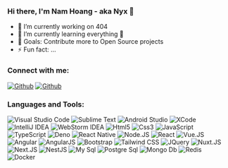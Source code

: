 [linkedin]: https://www.linkedin.com/in/namhhitvn/
[twitter]: https://twitter.com/namhhitvn
[github]: https://github.com/namhhitvn

### Hi there, I'm Nam Hoang - aka Nyx 👋

- 🔭 I’m currently working on 404
- 🌱 I’m currently learning everything 🤣
- 🥅 Goals: Contribute more to Open Source projects
- ⚡ Fun fact: ...

### Connect with me:

[<img alt="Github" src="https://img.shields.io/badge/Linkedin-%2312100E.svg?&style=for-the-badge&logo=linkedin&logoColor=white" />](https://www.linkedin.com/in/namhhitvn/)
[<img alt="Github" src="https://img.shields.io/badge/twitter-%231DA1F2.svg?&style=for-the-badge&logo=twitter&logoColor=white" />](https://twitter.com/namhhitvn)

### Languages and Tools:

<div>
    <img alt="Visual Studio Code" src="https://img.shields.io/badge/Visual_Studio_Code-0078D4?style=for-the-badge&logo=visual%20studio%20code&logoColor=white" />
    <img alt="Sublime Text" src="https://img.shields.io/badge/sublime_text-%23575757.svg?&style=for-the-badge&logo=sublime-text&logoColor=important" />
    <img alt="Android Studio" src="https://img.shields.io/badge/Android%20Studio-4285f4.svg?&style=for-the-badge&logo=Android%20Studio&logoColor=3ddc84" />
    <img alt="XCode" src="https://img.shields.io/badge/XCode-17a5ec.svg?&style=for-the-badge&logo=Xcode&logoColor=white" />
    <img alt="IntelliJ IDEA" src="https://img.shields.io/badge/IntelliJ-F76706.svg?&style=for-the-badge&logo=IntelliJ%20IDEA&logoColor=white" />
    <img alt="WebStorm IDEA" src="https://img.shields.io/badge/WebStorm-23AAE3.svg?&style=for-the-badge&logo=WebStorm&logoColor=white" />
    <img alt="Html5" src="https://img.shields.io/badge/HTML5-E34F26?style=for-the-badge&logo=html5&logoColor=white" />
    <img alt="Css3" src="https://img.shields.io/badge/CSS3-1572B6?style=for-the-badge&logo=css3&logoColor=white" />
    <img alt="JavaScript" src="https://img.shields.io/badge/JavaScript-323330?style=for-the-badge&logo=javascript&logoColor=F7DF1E" />
    <img alt="TypeScript" src="https://img.shields.io/badge/TypeScript-007ACC?style=for-the-badge&logo=typescript&logoColor=white" />
    <img alt="Deno" src="https://img.shields.io/badge/Deno-e5e7eb?style=for-the-badge&logo=deno&logoColor=black" />
    <img alt="React Native" src="https://img.shields.io/badge/React_Native-20232A?style=for-the-badge&logo=react&logoColor=61DAFB" />
    <img alt="Node.JS" src="https://img.shields.io/badge/Node.js-339933?style=for-the-badge&logo=nodedotjs&logoColor=white" />
    <img alt="React" src="https://img.shields.io/badge/React-20232A?style=for-the-badge&logo=react&logoColor=61DAFB" />
    <img alt="Vue.JS" src="https://img.shields.io/badge/Vue.js-35495E?style=for-the-badge&logo=vuedotjs&logoColor=4FC08D" />
    <img alt="Angular" src="https://img.shields.io/badge/Angular-DD0031?style=for-the-badge&logo=angular&logoColor=white" />
    <img alt="AngularJS" src="https://img.shields.io/badge/AngularJS-E23237?style=for-the-badge&logo=angularjs&logoColor=white" />
    <img alt="Bootstrap" src="https://img.shields.io/badge/Bootstrap-563D7C?style=for-the-badge&logo=bootstrap&logoColor=white" />
    <img alt="Tailwind CSS" src="https://img.shields.io/badge/Tailwind_CSS-38B2AC?style=for-the-badge&logo=tailwind-css&logoColor=white" />
    <img alt="JQuery" src="https://img.shields.io/badge/jQuery-0769AD?style=for-the-badge&logo=jquery&logoColor=white" />
    <img alt="Nuxt.JS" src="https://img.shields.io/badge/nuxt.js-00C58E?style=for-the-badge&logo=nuxtdotjs&logoColor=white" />
    <img alt="Next.JS" src="https://img.shields.io/badge/next.js-000000?style=for-the-badge&logo=nextdotjs&logoColor=white" />
    <img alt="NestJS" src="https://img.shields.io/badge/Nest-000000?style=for-the-badge&logo=nestjs&logoColor=e0234e" />
    <img alt="My Sql" src="https://img.shields.io/badge/MySQL-00000F?style=for-the-badge&logo=mysql&logoColor=white" />
    <img alt="Postgre Sql" src="https://img.shields.io/badge/PostgreSQL-316192?style=for-the-badge&logo=postgresql&logoColor=white" />
    <img alt="Mongo Db" src="https://img.shields.io/badge/MongoDB-4EA94B?style=for-the-badge&logo=mongodb&logoColor=white" />
    <img alt="Redis" src="https://img.shields.io/badge/Redis-a61808?style=for-the-badge&logo=redis&logoColor=white" />
    <img alt="Docker" src="https://img.shields.io/badge/Docker-007ACC?style=for-the-badge&logo=docker&logoColor=white" />
</div>
